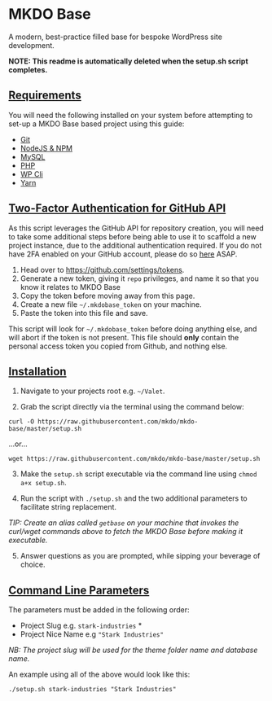 # MKDO Base

A modern, best-practice filled base for bespoke WordPress site development.

**NOTE: This readme is automatically deleted when the setup.sh script completes.**

## [Requirements](#requirements)

You will need the following installed on your system before attempting to set-up a MKDO Base based project using this guide:

- [Git](https://git-scm.com/book/en/v2/Getting-Started-Installing-Git)
- [NodeJS & NPM](https://nodejs.org/en/download/)
- [MySQL](https://www.mysql.com/downloads/)
- [PHP](http://php.net/downloads.php)
- [WP Cli](https://wp-cli.org/#installing)
- [Yarn](https://yarnpkg.com/lang/en/docs/getting-started/)

## [Two-Factor Authentication for GitHub API](#2fa)

As this script leverages the GitHub API for repository creation, you will need to take some additional steps before being able to use it to scaffold a new project instance, due to the additional authentication required. If you do not have 2FA enabled on your GitHub account, please do so [here](https://github.com/settings/security) ASAP.

1. Head over to https://github.com/settings/tokens.
2. Generate a new token, giving it `repo` privileges, and name it so that you know it relates to MKDO Base
3. Copy the token before moving away from this page.
4. Create a new file `~/.mkdobase_token` on your machine.
5. Paste the token into this file and save.

This script will look for `~/.mkdobase_token` before doing anything else, and will abort if the token is not present. This file should **only** contain the personal access token you copied from Github, and nothing else.

## [Installation](#installation)

1. Navigate to your projects root e.g. `~/Valet`.

2. Grab the script directly via the terminal using the command below:

`curl -O https://raw.githubusercontent.com/mkdo/mkdo-base/master/setup.sh`

...or...

`wget https://raw.githubusercontent.com/mkdo/mkdo-base/master/setup.sh`

3. Make the `setup.sh` script executable via the command line using `chmod a+x setup.sh`.

4. Run the script with `./setup.sh` and the two additional parameters to facilitate string replacement.

_TIP: Create an alias called `getbase` on your machine that invokes the curl/wget commands above to fetch the MKDO Base before making it executable._

5. Answer questions as you are prompted, while sipping your beverage of choice.

## [Command Line Parameters](#command-line-parameters)

The parameters must be added in the following order:

- Project Slug e.g. `stark-industries` \*
- Project Nice Name e.g `"Stark Industries"`

_NB: The project slug will be used for the theme folder name and database name._

An example using all of the above would look like this:

`./setup.sh stark-industries "Stark Industries"`
